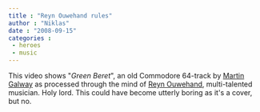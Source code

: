 ```yaml
---
title : "Reyn Ouwehand rules"
author : "Niklas"
date : "2008-09-15"
categories : 
 - heroes
 - music
---
```


This video shows "_Green Beret_", an old Commodore 64-track by [Martin Galway](http://en.wikipedia.org/wiki/Martin_Galway) as processed through the mind of [Reyn Ouwehand](http://www.reyn.net), multi-talented musician. Holy lord. This could have become utterly boring as it's a cover, but no.
